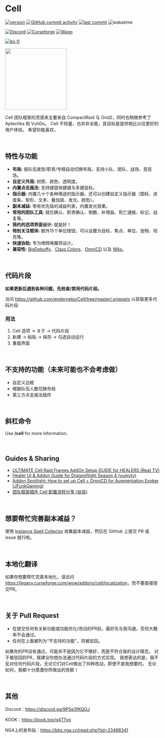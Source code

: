 # Cell

[![version](https://img.shields.io/github/v/release/enderneko/Cell)](https://github.com/enderneko/Cell/releases)
[![GitHub commit activity](https://img.shields.io/github/commit-activity/m/enderneko/Cell)](https://github.com/enderneko/Cell/commits/master)
[![last commit](https://img.shields.io/github/last-commit/enderneko/Cell)](https://github.com/enderneko/Cell/commits/master)
![wakatime](https://wakatime.com/badge/user/b2ffce60-8269-440f-81a0-7316f36a6085/project/82ff5b42-1fec-416d-9d8d-50b586ceea0c.svg)

[![Discord](https://img.shields.io/discord/1122747237546610760?label=Discord&color=5865F2)](https://discord.gg/9PSe3fKQGJ)
[![Curseforge](https://img.shields.io/curseforge/dt/409666?label=CurseForge&color=F16436)](https://www.curseforge.com/wow/addons/cell)
[![Wago](https://img.shields.io/badge/Wago-Cell-ad1319)](https://addons.wago.io/addons/cell)

[![ko-fi](https://ko-fi.com/img/githubbutton_sm.svg)](https://ko-fi.com/enderneko)

<a href="https://afdian.net/a/enderneko"><img width="200" src="https://pic1.afdiancdn.com/static/img/welcome/button-sponsorme.png" alt=""></a >

Cell 团队框架的灵感来主要来自 CompactRaid 与 Grid2，同时也稍微参考了 Aptechka 和 VuhDo。
Cell 不轻量，也并非全能，其目标是提供相比以往更好的用户体验。
希望你能喜欢。

&nbsp;

## 特性与功能

- __布局:__ 按队伍类型/职责/专精自动切换布局，支持小队、团队、战场、竞技场。
- __自定义外观:__ 材质、颜色、透明度。
- __内置点击施法:__ 支持键盘快捷键与多键鼠标。
- __指示器:__ 内置几十个各种用途的指示器，还可以创建自定义指示器（图标、进度条、矩形、文本、叠加层、发光、颜色）。
- __副本减益:__ 带有优先级的减益列表，内置发光效果。
- __常用的团队工具:__ 就位确认、职责确认、倒数、补增益、死亡通报、标记、战复等。
- __简约的选项界面设计:__ 就是好！
- __特别关注框体:__ 额外15个单位按钮，可以设置为目标、焦点、单位、宠物、坦克等。
- __快速协助:__ 专为增辉唤魔师设计。
- __兼容性:__ [BigDebuffs](https://www.curseforge.com/wow/addons/bigdebuffs)、[Class Colors](https://www.curseforge.com/wow/addons/classcolors)、[OmniCD](https://www.curseforge.com/wow/addons/omnicd) 以及 [WAs](https://wago.io/weakauras)。

&nbsp;

## 代码片段

__如果更新后遇到各种问题，先检查/禁用代码片段。__

访问 <https://github.com/enderneko/Cell/tree/master/.snippets> 以获取更多代码片段

### 用法

1. Cell 选项 -> 关于 -> 代码片段
2. 新建 -> 粘贴 -> 保存 -> 勾选自动运行
3. 重载界面

&nbsp;

## 不支持的功能（未来可能也不会考虑做）

- 自定义边框
- 根据队伍人数切换布局
- 第三方点击施法插件

&nbsp;

## 斜杠命令

Use __/cell__ for more information.

&nbsp;

## Guides & Sharing

- [ULTIMATE Cell Raid Frames AddOn Setup GUIDE for HEALERS (Reat TV)](https://www.youtube.com/watch?v=ntXko7htO2I)
- [Healer UI & Addon Guide for Dragonflight Season 4 (yumytv)](https://www.youtube.com/watch?v=XcXvXxFipOE)
- [Addon Spotlight: How to set up Cell + OmniCD for Augmentation Evoker (JFunkGaming)](https://www.youtube.com/watch?v=PMvtgJv-808)
- [团队框架插件 Cell 配置流程分享 (钛锬)](https://bbs.nga.cn/read.php?tid=32921170)

&nbsp;

## 想要帮忙完善副本减益？

使用 [Instance Spell Collector](https://www.curseforge.com/wow/addons/instance-spell-collector) 收集副本减益，然后在 GitHub 上提交 PR 或 issue 就行啦。

&nbsp;

## 本地化翻译

如果你想要帮忙完善本地化，请访问<https://legacy.curseforge.com/wow/addons/cell/localization>，而不要直接提交PR。

&nbsp;

## 关于 Pull Request

- 在提交任何有关新功能或功能优化/改动的PR前，最好先与我沟通，否则大概率不会通过。
- 任何在上面被列为“不支持的功能”，将被驳回。

如果你的PR没有通过，可能并不是因为它不够好，而是不符合我的设计理念。
对于被驳回的PR，我建议你想办法通过代码片段的方式实现。
我想表达的是，我不反对任何代码片段，无论它们对Cell做出了何种改动，即使不是我想要的。
无论如何，我都十分感激你所做出的贡献！

&nbsp;

## 其他

Discord：<https://discord.gg/9PSe3fKQGJ>

KOOK：<https://kook.top/q4T7yp>

NGA上的发布贴：<https://bbs.nga.cn/read.php?tid=23488341>
